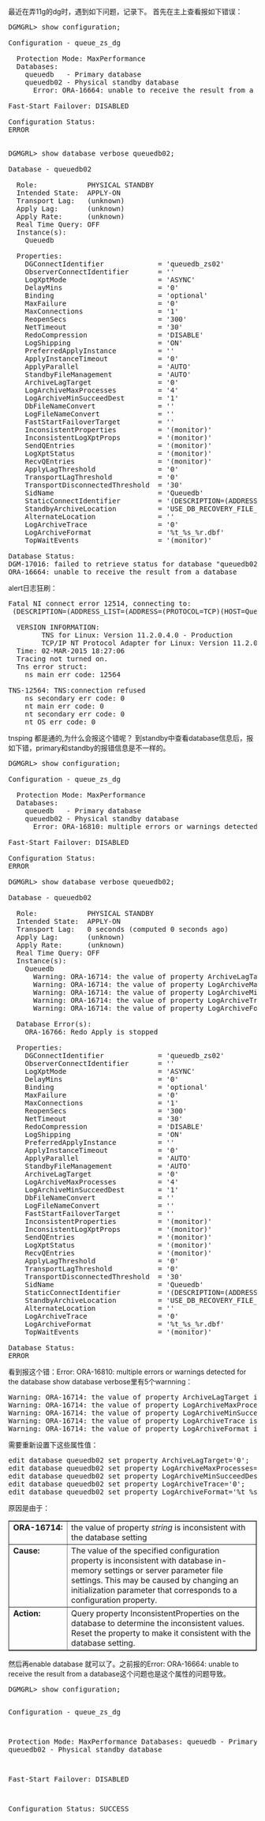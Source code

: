 <!--
author: beebol
date: 2015-03-02 19:31:22
title: 【oracle】11g dg搭建报错：ORA-16664、ORA-16714、ORA-16810解决
tags: dg,dgmgrl,oracle,standby
category: Oracle
status: publish
summary: 最近在弄11g的dg时，遇到如下问题，记录下。首先在主上查看报如下错误：DGMGRL&gt; show configuration;Configuration - queue_zs_dg  Protection Mode: MaxPerformance  Databases:  
-->

最近在弄11g的dg时，遇到如下问题，记录下。
首先在主上查看报如下错误：
<pre class="lang:plsql decode:true">DGMGRL&gt; show configuration;

Configuration - queue_zs_dg

  Protection Mode: MaxPerformance
  Databases:
    queuedb   - Primary database
    queuedb02 - Physical standby database
      Error: ORA-16664: unable to receive the result from a database

Fast-Start Failover: DISABLED

Configuration Status:
ERROR


DGMGRL&gt; show database verbose queuedb02; 

Database - queuedb02

  Role:            PHYSICAL STANDBY
  Intended State:  APPLY-ON
  Transport Lag:   (unknown)
  Apply Lag:       (unknown)
  Apply Rate:      (unknown)
  Real Time Query: OFF
  Instance(s):
    Queuedb

  Properties:
    DGConnectIdentifier             = 'queuedb_zs02'
    ObserverConnectIdentifier       = ''
    LogXptMode                      = 'ASYNC'
    DelayMins                       = '0'
    Binding                         = 'optional'
    MaxFailure                      = '0'
    MaxConnections                  = '1'
    ReopenSecs                      = '300'
    NetTimeout                      = '30'
    RedoCompression                 = 'DISABLE'
    LogShipping                     = 'ON'
    PreferredApplyInstance          = ''
    ApplyInstanceTimeout            = '0'
    ApplyParallel                   = 'AUTO'
    StandbyFileManagement           = 'AUTO'
    ArchiveLagTarget                = '0'
    LogArchiveMaxProcesses          = '4'
    LogArchiveMinSucceedDest        = '1'
    DbFileNameConvert               = ''
    LogFileNameConvert              = ''
    FastStartFailoverTarget         = ''
    InconsistentProperties          = '(monitor)'
    InconsistentLogXptProps         = '(monitor)'
    SendQEntries                    = '(monitor)'
    LogXptStatus                    = '(monitor)'
    RecvQEntries                    = '(monitor)'
    ApplyLagThreshold               = '0'
    TransportLagThreshold           = '0'
    TransportDisconnectedThreshold  = '30'
    SidName                         = 'Queuedb'
    StaticConnectIdentifier         = '(DESCRIPTION=(ADDRESS=(PROTOCOL=TCP)(HOST=Queuedb_ZS02.cyou.com)(PORT=1521))(CONNECT_DATA=(SERVICE_NAME=QUEUEDB02_DGMGRL)(INSTANCE_NAME=Queuedb)(SERVER=DEDICATED)))'
    StandbyArchiveLocation          = 'USE_DB_RECOVERY_FILE_DEST'
    AlternateLocation               = ''
    LogArchiveTrace                 = '0'
    LogArchiveFormat                = '%t_%s_%r.dbf'
    TopWaitEvents                   = '(monitor)'

Database Status:
DGM-17016: failed to retrieve status for database "queuedb02"
ORA-16664: unable to receive the result from a database</pre>
alert日志狂刷：
<pre class="lang:vim decode:true ">Fatal NI connect error 12514, connecting to:
 (DESCRIPTION=(ADDRESS_LIST=(ADDRESS=(PROTOCOL=TCP)(HOST=Queuedb_ZS.cyou.com)(PORT=1521)))(CONNECT_DATA=(SERVICE_NAME=queuedb_DGB)(SERVER=DEDICATED)(CID=(PROGRAM=oracle)(HOST=Queuedb_ZS02.cyou.com)(USER=oracle))))

  VERSION INFORMATION:
        TNS for Linux: Version 11.2.0.4.0 - Production
        TCP/IP NT Protocol Adapter for Linux: Version 11.2.0.4.0 - Production
  Time: 02-MAR-2015 18:27:06
  Tracing not turned on.
  Tns error struct:
    ns main err code: 12564
    
TNS-12564: TNS:connection refused
    ns secondary err code: 0
    nt main err code: 0
    nt secondary err code: 0
    nt OS err code: 0</pre>
tnsping 都是通的,为什么会报这个错呢？
到standby中查看database信息后，报如下错，primary和standby的报错信息是不一样的。
<pre class="lang:plsql decode:true ">DGMGRL&gt; show configuration;

Configuration - queue_zs_dg

  Protection Mode: MaxPerformance
  Databases:
    queuedb   - Primary database
    queuedb02 - Physical standby database
      Error: ORA-16810: multiple errors or warnings detected for the database

Fast-Start Failover: DISABLED

Configuration Status:
ERROR

DGMGRL&gt; show database verbose queuedb02;   

Database - queuedb02

  Role:            PHYSICAL STANDBY
  Intended State:  APPLY-ON
  Transport Lag:   0 seconds (computed 0 seconds ago)
  Apply Lag:       (unknown)
  Apply Rate:      (unknown)
  Real Time Query: OFF
  Instance(s):
    Queuedb
      Warning: ORA-16714: the value of property ArchiveLagTarget is inconsistent with the database setting
      Warning: ORA-16714: the value of property LogArchiveMaxProcesses is inconsistent with the database setting
      Warning: ORA-16714: the value of property LogArchiveMinSucceedDest is inconsistent with the database setting
      Warning: ORA-16714: the value of property LogArchiveTrace is inconsistent with the database setting
      Warning: ORA-16714: the value of property LogArchiveFormat is inconsistent with the database setting

  Database Error(s):
    ORA-16766: Redo Apply is stopped

  Properties:
    DGConnectIdentifier             = 'queuedb_zs02'
    ObserverConnectIdentifier       = ''
    LogXptMode                      = 'ASYNC'
    DelayMins                       = '0'
    Binding                         = 'optional'
    MaxFailure                      = '0'
    MaxConnections                  = '1'
    ReopenSecs                      = '300'
    NetTimeout                      = '30'
    RedoCompression                 = 'DISABLE'
    LogShipping                     = 'ON'
    PreferredApplyInstance          = ''
    ApplyInstanceTimeout            = '0'
    ApplyParallel                   = 'AUTO'
    StandbyFileManagement           = 'AUTO'
    ArchiveLagTarget                = '0'
    LogArchiveMaxProcesses          = '4'
    LogArchiveMinSucceedDest        = '1'
    DbFileNameConvert               = ''
    LogFileNameConvert              = ''
    FastStartFailoverTarget         = ''
    InconsistentProperties          = '(monitor)'
    InconsistentLogXptProps         = '(monitor)'
    SendQEntries                    = '(monitor)'
    LogXptStatus                    = '(monitor)'
    RecvQEntries                    = '(monitor)'
    ApplyLagThreshold               = '0'
    TransportLagThreshold           = '0'
    TransportDisconnectedThreshold  = '30'
    SidName                         = 'Queuedb'
    StaticConnectIdentifier         = '(DESCRIPTION=(ADDRESS=(PROTOCOL=TCP)(HOST=Queuedb_ZS02.cyou.com)(PORT=1521))(CONNECT_DATA=(SERVICE_NAME=QUEUEDB02_DGMGRL)(INSTANCE_NAME=Queuedb)(SERVER=DEDICATED)))'
    StandbyArchiveLocation          = 'USE_DB_RECOVERY_FILE_DEST'
    AlternateLocation               = ''
    LogArchiveTrace                 = '0'
    LogArchiveFormat                = '%t_%s_%r.dbf'
    TopWaitEvents                   = '(monitor)'

Database Status:
ERROR</pre>
看到报这个错：Error: ORA-16810: multiple errors or warnings detected for the database
show database verbose里有5个warnning：
<pre class="lang:vim decode:true  ">Warning: ORA-16714: the value of property ArchiveLagTarget is inconsistent with the database setting
Warning: ORA-16714: the value of property LogArchiveMaxProcesses is inconsistent with the database setting
Warning: ORA-16714: the value of property LogArchiveMinSucceedDest is inconsistent with the database setting
Warning: ORA-16714: the value of property LogArchiveTrace is inconsistent with the database setting
Warning: ORA-16714: the value of property LogArchiveFormat is inconsistent with the database setting</pre>
需要重新设置下这些属性值：
<pre class="lang:vim decode:true ">edit database queuedb02 set property ArchiveLagTarget='0';
edit database queuedb02 set property LogArchiveMaxProcesses='4';
edit database queuedb02 set property LogArchiveMinSucceedDest='1';
edit database queuedb02 set property LogArchiveTrace='0';
edit database queuedb02 set property LogArchiveFormat='%t_%s_%r.dbf';</pre>
原因是由于：
<table border="1" width="100%" cellpadding="5" align="center">
<tbody>
<tr valign="top">
<td nowrap="nowrap"><b>ORA-16714:</b></td>
<td>the value of property <i>string</i> is inconsistent with the database setting</td>
</tr>
<tr valign="top">
<td><b>Cause:</b></td>
<td>The value of the specified configuration property is inconsistent with database in-memory settings or server parameter file settings. This may be caused by changing an initialization parameter that corresponds to a configuration property.</td>
</tr>
<tr valign="top">
<td><b>Action:</b></td>
<td>Query property InconsistentProperties on the database to determine the inconsistent values. Reset the property to make it consistent with the database setting.</td>
</tr>
</tbody>
</table>
然后再enable database 就可以了。之前报的Error: ORA-16664: unable to receive the result from a database这个问题也是这个属性的问题导致。
<pre class="lang:plsql decode:true ">DGMGRL&gt; show configuration;

Configuration - queue_zs_dg

  Protection Mode: MaxPerformance
  Databases:
    queuedb   - Primary database
    queuedb02 - Physical standby database

Fast-Start Failover: DISABLED

Configuration Status:
SUCCESS</pre>
&nbsp;

&nbsp;